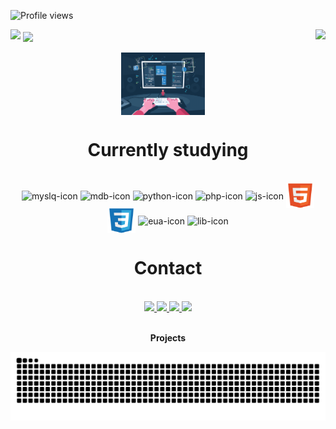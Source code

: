 <p align="left"> <img src="https://komarev.com/ghpvc/?username=AdanVasconcelos&color=yellow" alt="Profile views" /> </p>

<div style="align="center">
  
  <img  height="120em" src="https://github-readme-stats.vercel.app/api?username=AdanVasconcelos&theme=great-gatsby&show_icons=true&hide_border=true&count_private=true"/>
  <img align="right" height="120em" src="https://github-readme-streak-stats.herokuapp.com/?user=AdanVasconcelos&theme=great-gatsby&hide_border=true"/>
  <img align="center" height="100em" src="https://github-readme-stats.vercel.app/api/top-langs/?username=AdanVasconcelos&theme=great-gatsby&show_icons=true&hide_border=true&layout=compact"/>
</div> 
  <div align="center" style="display: inline_block"><br>
    <img align="center" height="100" alt="circleani" src="jpg.webp"><br>
    <h1 align="center">Currently studying
</h1><br>
    <img align="center" height="40" width="45" alt="myslq-icon" src="https://img.icons8.com/?size=100&id=rgPSE6nAB766&format=png&color=000000">
    <img align="center" height="40" width="45" alt="mdb-icon" src="https://img.icons8.com/?size=100&id=DakakaPez2uy&format=png&color=000000">       
    <img align="center" height="40" width="45" alt="python-icon" src="https://img.icons8.com/?size=100&id=13441&format=png&color=000000">    
    <img align="center" height="40" width="45" alt="php-icon" src="https://www.php.net/images/logos/new-php-logo.svg">
    <img align="center" height="40" width="45" alt="js-icon"  src="https://img.icons8.com/?size=100&id=MjuloYXjXHYT&format=png&color=000000">
    <img align="center" height="40" width="45" alt="html-icon" src="https://raw.githubusercontent.com/devicons/devicon/master/icons/html5/html5-original.svg">
    <img align="center" height="40" width="45" alt="css-icon" src="https://raw.githubusercontent.com/devicons/devicon/master/icons/css3/css3-original.svg">
    <img align="center" height="40" width="45" alt="eua-icon" src="https://img.icons8.com/?size=100&id=15532&format=png&color=000000">
    <img align="center" height="40" width="45" alt="lib-icon" src="https://img.icons8.com/?size=100&id=7On4gG8ilYsw&format=png&color=000000">

   </div>
 
    
   <h1 align="center" >Contact</h1>
    <div align="center" ><br>
      <a href = "mailto: adanrox@gmail.com" target="_blank" rel="external">
        <img width="55" src="https://img.icons8.com/?size=100&id=COXH7oTJANyS&format=png&color=000000">
      </a>
      <a href = "https://www.linkedin.com/in/adan-de-vasconcelos-queiroz-a71314231/" target="_blank" rel="external">
        <img  width="55" src="https://img.icons8.com/?size=100&id=MR3dZdlA53te&format=png&color=000000">
      </a>
      <a href = "https://www.youtube.com/channel/UCAp-arsId3U0nExXYWKGsrA target="_blank rel= external">
        <img width="55" src="https://img.icons8.com/?size=100&id=cs0F7pb81QnM&format=png&color=000000">
      </a>
   <a href = "https://lichess.org/@/Spanky1" target="_blank" rel="external">
        <img width="55" src="https://img.icons8.com/?size=100&id=uC8JdUQvClt8&format=png&color=000000">
      </a>
     
 
</div><br>
   <p align="center"><strong>Projects</strong> </p>
<img alt="GitHub Snake" src="https://raw.githubusercontent.com/AdanVasconcelos/AdanVasconcelos/output/github-contribution-grid-snake-dark.svg" /> 







  
    
    
    
    
